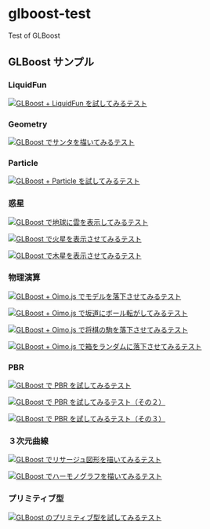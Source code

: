 ﻿# glboost-test
Test of GLBoost

## GLBoost サンプル

### LiquidFun

[![GLBoost + LiquidFun を試してみるテスト](jsdo.it/cx20/assets/screenshot/spSX.jpg)](https://cx20.github.io/glboost-test/jsdo.it/cx20/spSX/)

### Geometry

[![GLBoost でサンタを描いてみるテスト](jsdo.it/cx20/assets/screenshot/Ws6H.jpg)](https://cx20.github.io/glboost-test/jsdo.it/cx20/Ws6H/)

### Particle

[![GLBoost + Particle を試してみるテスト](jsdo.it/cx20/assets/screenshot/gj2y.jpg)](https://cx20.github.io/glboost-test/jsdo.it/cx20/gj2y/)

### 惑星

[![GLBoost で地球に雲を表示してみるテスト](jsdo.it/cx20/assets/screenshot/K3ez.jpg)](https://cx20.github.io/glboost-test/jsdo.it/cx20/K3ez/)

[![GLBoost で火星を表示させてみるテスト](jsdo.it/cx20/assets/screenshot/a3pkc.jpg)](https://cx20.github.io/glboost-test/jsdo.it/cx20/a3pkc/)

[![GLBoost で木星を表示させてみるテスト](jsdo.it/cx20/assets/screenshot/6wiY.jpg)](https://cx20.github.io/glboost-test/jsdo.it/cx20/6wiY/)

### 物理演算

[![GLBoost + Oimo.js でモデルを落下させてみるテスト](jsdo.it/cx20/assets/screenshot/Kx37.jpg)](https://cx20.github.io/glboost-test/jsdo.it/cx20/Kx37/)

[![GLBoost + Oimo.js で坂道にボール転がしてみるテスト](jsdo.it/cx20/assets/screenshot/45Wj.jpg)](https://cx20.github.io/glboost-test/jsdo.it/cx20/45Wj/)

[![GLBoost + Oimo.js で将棋の駒を落下させてみるテスト](jsdo.it/cx20/assets/screenshot/4whf.jpg)](https://cx20.github.io/glboost-test/jsdo.it/cx20/4whf/)

[![GLBoost + Oimo.js で箱をランダムに落下させてみるテスト](jsdo.it/cx20/assets/screenshot/Ili6.jpg)](https://cx20.github.io/glboost-test/jsdo.it/cx20/Ili6/)

### PBR

[![GLBoost で PBR を試してみるテスト](jsdo.it/cx20/assets/screenshot/YYjT.jpg)](https://cx20.github.io/glboost-test/jsdo.it/cx20/YYjT/)

[![GLBoost で PBR を試してみるテスト（その２）](jsdo.it/cx20/assets/screenshot/yMD9.jpg)](https://cx20.github.io/glboost-test/jsdo.it/cx20/yMD9/)

[![GLBoost で PBR を試してみるテスト（その３）](jsdo.it/cx20/assets/screenshot/Ml8A.jpg)](https://cx20.github.io/glboost-test/jsdo.it/cx20/Ml8A/)

### ３次元曲線

[![GLBoost でリサージュ図形を描いてみるテスト](jsdo.it/cx20/assets/screenshot/WO1O.jpg)](https://cx20.github.io/glboost-test/jsdo.it/cx20/WO1O/)

[![GLBoost でハーモノグラフを描いてみるテスト](jsdo.it/cx20/assets/screenshot/Ugq6.jpg)](https://cx20.github.io/glboost-test/jsdo.it/cx20/Ugq6/)

### プリミティブ型

[![GLBoost のプリミティブ型を試してみるテスト](jsdo.it/cx20/assets/screenshot/MaoR.jpg)](https://cx20.github.io/glboost-test/jsdo.it/cx20/MaoR/)

